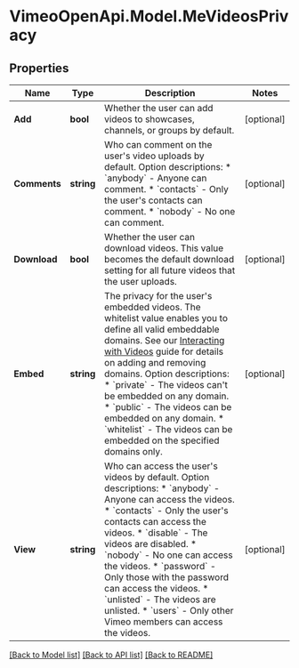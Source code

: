 # VimeoOpenApi.Model.MeVideosPrivacy
## Properties

Name | Type | Description | Notes
------------ | ------------- | ------------- | -------------
**Add** | **bool** | Whether the user can add videos to showcases, channels, or groups by default. | [optional] 
**Comments** | **string** | Who can comment on the user&#39;s video uploads by default.  Option descriptions:  * &#x60;anybody&#x60; - Anyone can comment.  * &#x60;contacts&#x60; - Only the user&#39;s contacts can comment.  * &#x60;nobody&#x60; - No one can comment.  | [optional] 
**Download** | **bool** | Whether the user can download videos. This value becomes the default download setting for all future videos that the user uploads. | [optional] 
**Embed** | **string** | The privacy for the user&#39;s embedded videos. The whitelist value enables you to define all valid embeddable domains. See our [Interacting with Videos](https://developer.vimeo.com/api/guides/videos/interact#set-off-site-privacy) guide for details on adding and removing domains.  Option descriptions:  * &#x60;private&#x60; - The videos can&#39;t be embedded on any domain.  * &#x60;public&#x60; - The videos can be embedded on any domain.  * &#x60;whitelist&#x60; - The videos can be embedded on the specified domains only.  | [optional] 
**View** | **string** | Who can access the user&#39;s videos by default.  Option descriptions:  * &#x60;anybody&#x60; - Anyone can access the videos.  * &#x60;contacts&#x60; - Only the user&#39;s contacts can access the videos.  * &#x60;disable&#x60; - The videos are disabled.  * &#x60;nobody&#x60; - No one can access the videos.  * &#x60;password&#x60; - Only those with the password can access the videos.  * &#x60;unlisted&#x60; - The videos are unlisted.  * &#x60;users&#x60; - Only other Vimeo members can access the videos.  | [optional] 

[[Back to Model list]](../README.md#documentation-for-models) [[Back to API list]](../README.md#documentation-for-api-endpoints) [[Back to README]](../README.md)

